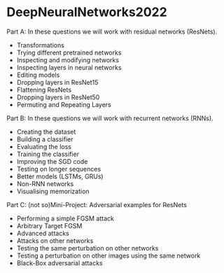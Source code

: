 # DeepNeuralNetworks2022

Part A:
In these questions we will work with residual networks (ResNets).
- Transformations
- Trying different pretrained networks
- Inspecting and modifying networks
- Inspecting layers in neural networks
- Editing models
- Dropping layers in ResNet15
- Flattening ResNets
- Dropping layers in ResNet50
- Permuting and Repeating Layers

Part B:
In these questions we will work with recurrent networks (RNNs).
- Creating the dataset
- Building a classifier
- Evaluating the loss
- Training the classifier
- Improving the SGD code
- Testing on longer sequences
- Better models (LSTMs, GRUs)
- Non-RNN networks
- Visualising memorization

Part C:
(not so)Mini-Project: Adversarial examples for ResNets
- Performing a simple FGSM attack
- Arbitrary Target FGSM
- Advanced attacks
- Attacks on other networks
- Testing the same perturbation on other networks
- Testing a perturbation on other images using the same network
- Black-Box adversarial attacks
